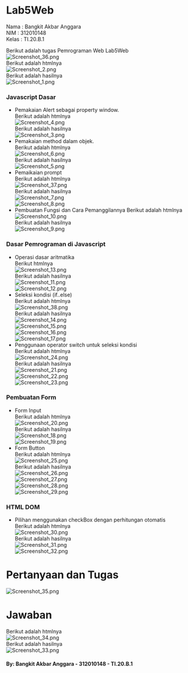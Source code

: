 # Lab5Web

Nama  : Bangkit Akbar Anggara<br>
NIM   : 312010148<br>
Kelas : TI.20.B.1<br>

Berikut adalah tugas Pemrograman Web Lab5Web<br>
![Screenshot_36.png](Pic/Screenshot_36.png)<br>
Berikut adalah htmlnya<br>
![Screenshot_2.png](Pic/Screenshot_2.png)<br>
Berikut adalah hasilnya<br>
![Screenshot_1.png](Pic/Screenshot_1.png)<br>

### Javascript Dasar
- Pemakaian Alert sebagai property window.<br>
  Berikut adalah htmlnya<br>
  ![Screenshot_4.png](Pic/Screenshot_4.png)<br>
  Berikut adalah hasilnya<br>
  ![Screenshot_3.png](Pic/Screenshot_3.png)<br>
- Pemakaian method dalam objek.<br>
  Berikut adalah htmlnya<br>
  ![Screenshot_6.png](Pic/Screenshot_6.png)<br>
  Berikut adalah hasilnya<br>
  ![Screenshot_5.png](Pic/Screenshot_5.png)<br>
- Pemaikaian prompt<br>
  Berikut adalah htmlnya<br>
  ![Screenshot_37.png](Pic/Screenshot_37.png)<br>
  Berikut adalah hasilnya<br>
  ![Screenshot_7.png](Pic/Screenshot_7.png)<br>
  ![Screenshot_8.png](Pic/Screenshot_8.png)<br>
- Pembuatan Fungsi dan Cara Pemanggilannya
  Berikut adalah htmlnya<br>
  ![Screenshot_10.png](Pic/Screenshot_10.png)<br>
  Berikut adalah hasilnya<br>
  ![Screenshot_9.png](Pic/Screenshot_9.png)<br>
### Dasar Pemrograman di Javascript
- Operasi dasar aritmatika<br>
  Berikut htmlnya<br>
  ![Screenshot_13.png](Pic/Screenshot_13.png)<br>
  Berikut adalah hasilnya<br>
  ![Screenshot_11.png](Pic/Screenshot_11.png)<br>
  ![Screenshot_12.png](Pic/Screenshot_12.png)<br>
- Seleksi kondisi (if..else)<br>
  Berikut adalah htmlnya<br>
  ![Screenshot_38.png](Pic/Screenshot_38.png)<br>
  Berikut adalah hasilnya<br>
  ![Screenshot_14.png](Pic/Screenshot_14.png)<br>
  ![Screenshot_15.png](Pic/Screenshot_15.png)<br>
  ![Screenshot_16.png](Pic/Screenshot_16.png)<br>
  ![Screenshot_17.png](Pic/Screenshot_17.png)<br>
- Penggunaan operator switch untuk seleksi kondisi<br>
  Berikut adalah htmlnya<br>
  ![Screenshot_24.png](Pic/Screenshot_24.png)<br>
  Berikut adalah hasilnya<br>
  ![Screenshot_21.png](Pic/Screenshot_21.png)<br>
  ![Screenshot_22.png](Pic/Screenshot_22.png)<br>
  ![Screenshot_23.png](Pic/Screenshot_23.png)<br>
### Pembuatan Form
- Form Input<br>
  Berikut adalah htmlnya<br>
  ![Screenshot_20.png](Pic/Screenshot_20.png)<br>
  Berikut adalah hasilnya<br>
  ![Screenshot_18.png](Pic/Screenshot_18.png)<br>
  ![Screenshot_19.png](Pic/Screenshot_19.png)<br>
- Form Button<br>
  Berikut adalah htmlnya<br>
  ![Screenshot_25.png](Pic/Screenshot_25.png)<br>
  Berikut adalah hasilnya<br>
  ![Screenshot_26.png](Pic/Screenshot_26.png)<br>
  ![Screenshot_27.png](Pic/Screenshot_27.png)<br>
  ![Screenshot_28.png](Pic/Screenshot_28.png)<br>
  ![Screenshot_29.png](Pic/Screenshot_29.png)<br>
### HTML DOM
- Pilihan menggunakan checkBox dengan perhitungan otomatis<br>
  Berikut adalah htmlnya<br>
  ![Screenshot_30.png](Pic/Screenshot_30.png)<br>
  Berikut adalah hasilnya<br>
  ![Screenshot_31.png](Pic/Screenshot_31.png)<br>
  ![Screenshot_32.png](Pic/Screenshot_32.png)<br>
# Pertanyaan dan Tugas
![Screenshot_35.png](Pic/Screenshot_35.png)<br>
# Jawaban
Berikut adalah htmlnya<br>
![Screenshot_34.png](Pic/Screenshot_34.png)<br>
Berikut adalah hasilnya<br>
![Screenshot_33.png](Pic/Screenshot_33.png)<br>
#### By: Bangkit Akbar Anggara - 312010148 - TI.20.B.1
